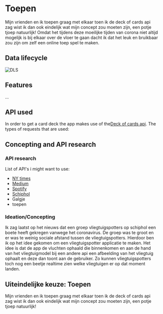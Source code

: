 # Toepen

Mijn vrienden en ik toepen graag met elkaar toen ik de deck of cards api zag wist ik dan ook eindelijk wat mijn concept zou moeten zijn, een potje tjoep natuurlijk! Omdat het tijdens deze moeilijke tijden van corona niet altijd mogelijk is bij elkaar over de vloer te gaan dacht ik dat het leuk en bruikbaar zou zijn om zelf een online toep spel te maken.

## Data lifecycle

![DLS](https://user-images.githubusercontent.com/47485018/79842418-16077f80-83b9-11ea-9582-706b16b09a27.png)

## Features
...

## API used

In order to get a card deck the app makes use of the[Deck of cards api](https://deckofcardsapi.com/). The types of requests that are used:


## Concepting and API research

### API research
List of API's i might want to use: 

* [NY times](https://developer.nytimes.com/apis)
* [Medium](https://github.com/Medium/medium-api-docs)
* [Spotify](https://developer.spotify.com/)
* [Schiphol](https://www.schiphol.nl/nl/developer-center/pagina/explore-all-schiphols-apis-in-the-developer-center/)
* Galgje
* toepen

### Ideation/Concepting

Ik zag laatst op het nieuws dat een groep vliegtuigspotters op schiphol een boete heeft gekregen vanwege het coronavirus. De groep was te groot en er was te weinig sociale afstand tussen de vliegtuigspotters. Hierdoor ben ik op het idee gekomen om een vliegtuigspotter applicatie te maken. Het idee is dat de app de vluchten ophaald die binnenkomen en aan de hand van het vliegtuigmodel bij een andere api een afbeelding van het vliegtuig ophaalt en deze dan toont aan de gebruiker. Zo kunnen vliegtuigspotters toch nog een beetje realtime zien welke vliegtuigen er op dat moment landen.

## Uiteindelijke keuze: Toepen

Mijn vrienden en ik toepen graag met elkaar toen ik de deck of cards api zag wist ik dan ook eindelijk wat mijn concept zou moeten zijn, een potje tjoep natuurlijk!

